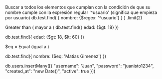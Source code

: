 
Buscar a todos los elementos que cumplan con la condición de que su nombre cumple con la expresión regular '^usuario' (significa que empieza por usuario)
db.test.find(
    {
        nombre: {$regex: '^usuario'}
    }
)
.limit(2)


Greater than ( mayor a )
db.test.find({
    edad: {$gt: 18}
})



db.test.find({
    edad: {$gt: 18, $lt: 60}
})



 $eq = Equal (igual a )

db.test.find({ nombre: {$eq: 'Matias Gimenez'} })

db.users.insertMany([{ "username": "Juan", "password": "juanisto1234", "created_at": "new Date()", "active": true }])